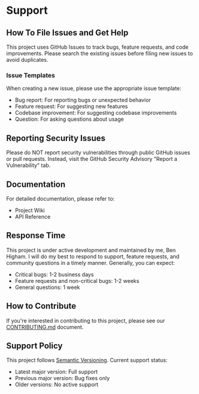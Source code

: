# Support

## How To File Issues and Get Help

This project uses GitHub Issues to track bugs, feature requests, and code improvements. Please search the existing
issues before filing new issues to avoid duplicates.

### Issue Templates

When creating a new issue, please use the appropriate issue template:

- Bug report: For reporting bugs or unexpected behavior
- Feature request: For suggesting new features
- Codebase improvement: For suggesting codebase improvements
- Question: For asking questions about usage

## Reporting Security Issues

Please do NOT report security vulnerabilities through public GitHub issues or pull requests. Instead, visit
the GitHub Security Advisory "Report a Vulnerability" tab.

## Documentation

For detailed documentation, please refer to:

- Project Wiki
- API Reference

## Response Time

This project is under active development and maintained by me, Ben Higham. I will do my best to respond to support,
feature requests, and community questions in a timely manner. Generally, you can expect:

- Critical bugs: 1-2 business days
- Feature requests and non-critical bugs: 1-2 weeks
- General questions: 1 week

## How to Contribute

If you're interested in contributing to this project, please see our [CONTRIBUTING.md](CONTRIBUTING.md) document.

## Support Policy

This project follows [Semantic Versioning](https://semver.org/). Current support status:

- Latest major version: Full support
- Previous major version: Bug fixes only
- Older versions: No active support
